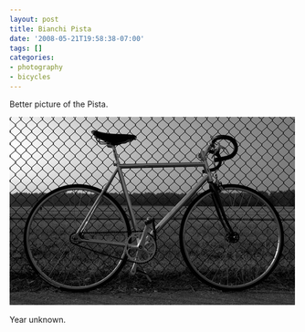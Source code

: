 ```yaml
---
layout: post
title: Bianchi Pista
date: '2008-05-21T19:58:38-07:00'
tags: []
categories:
- photography
- bicycles
---
```


Better picture of the Pista.

![](/tumblr_files/aXuJeHmz79aaz4h3DoSGRrxW_1280.jpg)  

Year unknown.


